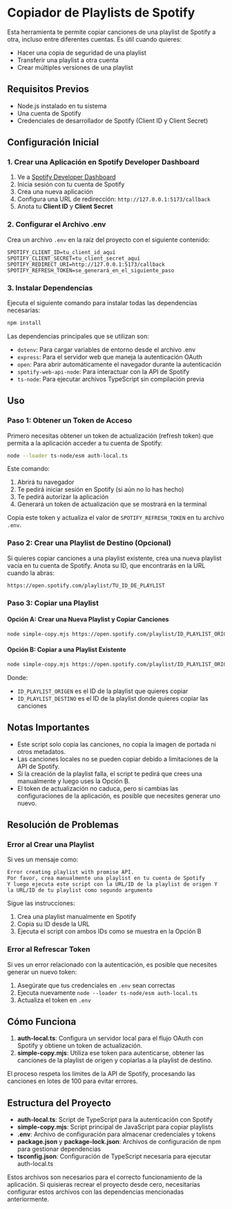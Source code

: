 # Copiador de Playlists de Spotify

Esta herramienta te permite copiar canciones de una playlist de Spotify a otra, incluso entre diferentes cuentas. Es útil cuando quieres:
- Hacer una copia de seguridad de una playlist
- Transferir una playlist a otra cuenta
- Crear múltiples versiones de una playlist

## Requisitos Previos

- Node.js instalado en tu sistema
- Una cuenta de Spotify
- Credenciales de desarrollador de Spotify (Client ID y Client Secret)

## Configuración Inicial

### 1. Crear una Aplicación en Spotify Developer Dashboard

1. Ve a [Spotify Developer Dashboard](https://developer.spotify.com/dashboard/)
2. Inicia sesión con tu cuenta de Spotify
3. Crea una nueva aplicación
4. Configura una URL de redirección: `http://127.0.0.1:5173/callback`
5. Anota tu **Client ID** y **Client Secret**

### 2. Configurar el Archivo .env

Crea un archivo `.env` en la raíz del proyecto con el siguiente contenido:

```
SPOTIFY_CLIENT_ID=tu_client_id_aquí
SPOTIFY_CLIENT_SECRET=tu_client_secret_aquí
SPOTIFY_REDIRECT_URI=http://127.0.0.1:5173/callback
SPOTIFY_REFRESH_TOKEN=se_generará_en_el_siguiente_paso
```

### 3. Instalar Dependencias

Ejecuta el siguiente comando para instalar todas las dependencias necesarias:

```bash
npm install
```

Las dependencias principales que se utilizan son:
- `dotenv`: Para cargar variables de entorno desde el archivo .env
- `express`: Para el servidor web que maneja la autenticación OAuth
- `open`: Para abrir automáticamente el navegador durante la autenticación
- `spotify-web-api-node`: Para interactuar con la API de Spotify
- `ts-node`: Para ejecutar archivos TypeScript sin compilación previa

## Uso

### Paso 1: Obtener un Token de Acceso

Primero necesitas obtener un token de actualización (refresh token) que permita a la aplicación acceder a tu cuenta de Spotify:

```bash
node --loader ts-node/esm auth-local.ts
```

Este comando:
1. Abrirá tu navegador
2. Te pedirá iniciar sesión en Spotify (si aún no lo has hecho)
3. Te pedirá autorizar la aplicación
4. Generará un token de actualización que se mostrará en la terminal

Copia este token y actualiza el valor de `SPOTIFY_REFRESH_TOKEN` en tu archivo `.env`.

### Paso 2: Crear una Playlist de Destino (Opcional)

Si quieres copiar canciones a una playlist existente, crea una nueva playlist vacía en tu cuenta de Spotify. Anota su ID, que encontrarás en la URL cuando la abras:

```
https://open.spotify.com/playlist/TU_ID_DE_PLAYLIST
```

### Paso 3: Copiar una Playlist

#### Opción A: Crear una Nueva Playlist y Copiar Canciones

```bash
node simple-copy.mjs https://open.spotify.com/playlist/ID_PLAYLIST_ORIGEN
```

#### Opción B: Copiar a una Playlist Existente

```bash
node simple-copy.mjs https://open.spotify.com/playlist/ID_PLAYLIST_ORIGEN https://open.spotify.com/playlist/ID_PLAYLIST_DESTINO
```

Donde:
- `ID_PLAYLIST_ORIGEN` es el ID de la playlist que quieres copiar
- `ID_PLAYLIST_DESTINO` es el ID de la playlist donde quieres copiar las canciones

## Notas Importantes

- Este script solo copia las canciones, no copia la imagen de portada ni otros metadatos.
- Las canciones locales no se pueden copiar debido a limitaciones de la API de Spotify.
- Si la creación de la playlist falla, el script te pedirá que crees una manualmente y luego uses la Opción B.
- El token de actualización no caduca, pero si cambias las configuraciones de la aplicación, es posible que necesites generar uno nuevo.

## Resolución de Problemas

### Error al Crear una Playlist

Si ves un mensaje como:

```
Error creating playlist with promise API.
Por favor, crea manualmente una playlist en tu cuenta de Spotify
Y luego ejecuta este script con la URL/ID de la playlist de origen Y la URL/ID de tu playlist como segundo argumento
```

Sigue las instrucciones:
1. Crea una playlist manualmente en Spotify
2. Copia su ID desde la URL
3. Ejecuta el script con ambos IDs como se muestra en la Opción B

### Error al Refrescar Token

Si ves un error relacionado con la autenticación, es posible que necesites generar un nuevo token:

1. Asegúrate que tus credenciales en `.env` sean correctas
2. Ejecuta nuevamente `node --loader ts-node/esm auth-local.ts`
3. Actualiza el token en `.env`

## Cómo Funciona

1. **auth-local.ts**: Configura un servidor local para el flujo OAuth con Spotify y obtiene un token de actualización.
2. **simple-copy.mjs**: Utiliza ese token para autenticarse, obtener las canciones de la playlist de origen y copiarlas a la playlist de destino.

El proceso respeta los límites de la API de Spotify, procesando las canciones en lotes de 100 para evitar errores.

## Estructura del Proyecto

- **auth-local.ts**: Script de TypeScript para la autenticación con Spotify
- **simple-copy.mjs**: Script principal de JavaScript para copiar playlists
- **.env**: Archivo de configuración para almacenar credenciales y tokens
- **package.json** y **package-lock.json**: Archivos de configuración de npm para gestionar dependencias
- **tsconfig.json**: Configuración de TypeScript necesaria para ejecutar auth-local.ts

Estos archivos son necesarios para el correcto funcionamiento de la aplicación. Si quisieras recrear el proyecto desde cero, necesitarías configurar estos archivos con las dependencias mencionadas anteriormente.
